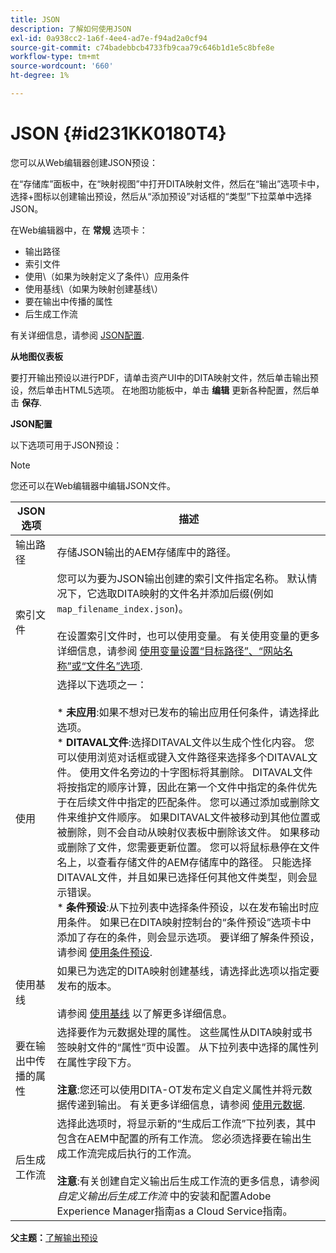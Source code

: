 ```yaml
---
title: JSON
description: 了解如何使用JSON
exl-id: 0a938cc2-1a6f-4ee4-ad7e-f94ad2a0cf94
source-git-commit: c74badebbcb4733fb9caa79c646b1d1e5c8bfe8e
workflow-type: tm+mt
source-wordcount: '660'
ht-degree: 1%

---
```


# JSON {#id231KK0180T4}

您可以从Web编辑器创建JSON预设：

在“存储库”面板中，在“映射视图”中打开DITA映射文件，然后在“输出”选项卡中，选择+图标以创建输出预设，然后从“添加预设”对话框的“类型”下拉菜单中选择JSON。

在Web编辑器中，在 **常规** 选项卡：

- 输出路径
- 索引文件
- 使用\（如果为映射定义了条件\）应用条件
- 使用基线\（如果为映射创建基线\）
- 要在输出中传播的属性
- 后生成工作流

有关详细信息，请参阅 [JSON配置](#id231KJA00REJ).

**从地图仪表板**

要打开输出预设以进行PDF，请单击资产UI中的DITA映射文件，然后单击输出预设，然后单击HTML5选项。 在地图功能板中，单击 **编辑** 更新各种配置，然后单击 **保存**.

**JSON配置**

以下选项可用于JSON预设：

>[!NOTE]
>
> 您还可以在Web编辑器中编辑JSON文件。

| JSON选项 | 描述 |
| --- | --- |
| 输出路径 | 存储JSON输出的AEM存储库中的路径。 |
| 索引文件 | 您可以为要为JSON输出创建的索引文件指定名称。 默认情况下，它选取DITA映射的文件名并添加后缀(例如 `map_filename_index.json`)。<br><br>在设置索引文件时，也可以使用变量。 有关使用变量的更多详细信息，请参阅 [使用变量设置“目标路径”、“网站名称”或“文件名”选项](generate-output-use-variables.md#id18BUG70K05Z). |
| 使用 | 选择以下选项之一：<br><br>* **未应用**:如果不想对已发布的输出应用任何条件，请选择此选项。<br>* **DITAVAL文件**:选择DITAVAL文件以生成个性化内容。 您可以使用浏览对话框或键入文件路径来选择多个DITAVAL文件。 使用文件名旁边的十字图标将其删除。 DITAVAL文件将按指定的顺序计算，因此在第一个文件中指定的条件优先于在后续文件中指定的匹配条件。 您可以通过添加或删除文件来维护文件顺序。 如果DITAVAL文件被移动到其他位置或被删除，则不会自动从映射仪表板中删除该文件。 如果移动或删除了文件，您需要更新位置。 您可以将鼠标悬停在文件名上，以查看存储文件的AEM存储库中的路径。 只能选择DITAVAL文件，并且如果已选择任何其他文件类型，则会显示错误。<br>* **条件预设**:从下拉列表中选择条件预设，以在发布输出时应用条件。 如果已在DITA映射控制台的“条件预设”选项卡中添加了存在的条件，则会显示选项。 要详细了解条件预设，请参阅 [使用条件预设](generate-output-use-condition-presets.md#id1825FL004PN). |
| 使用基线 | 如果已为选定的DITA映射创建基线，请选择此选项以指定要发布的版本。<br><br>请参阅 [使用基线](generate-output-use-baseline-for-publishing.md#id1825FI0J0PF) 以了解更多详细信息。 |
| 要在输出中传播的属性 | 选择要作为元数据处理的属性。 这些属性从DITA映射或书签映射文件的“属性”页中设置。 从下拉列表中选择的属性列在属性字段下方。<br><br>**注意**:您还可以使用DITA-OT发布定义自定义属性并将元数据传递到输出。 有关更多详细信息，请参阅 [使用元数据](metadata-dita.md#id21BJ00QD0XA). |
| 后生成工作流 | 选择此选项时，将显示新的“生成后工作流”下拉列表，其中包含在AEM中配置的所有工作流。 您必须选择要在输出生成工作流完成后执行的工作流。<br><br>**注意**:有关创建自定义输出后生成工作流的更多信息，请参阅 _自定义输出后生成工作流_ 中的安装和配置Adobe Experience Manager指南as a Cloud Service指南。 |

**父主题：**[&#x200B;了解输出预设](generate-output-understand-presets.md)
